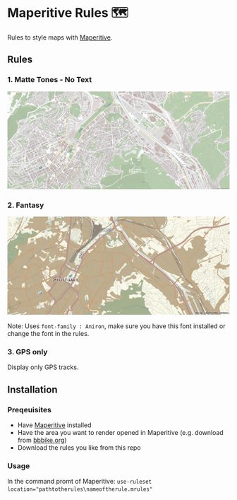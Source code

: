 # Maperitive Rules 🗺️

Rules to style maps with [Maperitive](http://maperitive.net/).

## Rules

### 1. Matte Tones - No Text

![mattetones-notext.mrules](img/mattetones-notext_preview.jpg "mattetones-notext.mrules")

### 2. Fantasy

![fantasy.mrules](img/fantasy_preview.jpg "fantasy.mrules")

Note: Uses ```font-family : Aniron```, make sure you have this font installed or change the font in the rules.

### 3. GPS only

Display only GPS tracks.

## Installation

### Preqeuisites

- Have [Maperitive](http://maperitive.net/) installed
- Have the area you want to render opened in Maperitive (e.g. download from [bbbike.org](https://extract.bbbike.org/))
- Download the rules you like from this repo

### Usage

In the command promt of Maperitive:
```use-ruleset location="pathtotherules\nameoftherule.mrules"```
